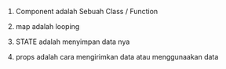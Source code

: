 1. Component adalah Sebuah Class / Function

3. map adalah looping

2. STATE adalah menyimpan data nya

4. props adalah cara mengirimkan data atau menggunaakan data